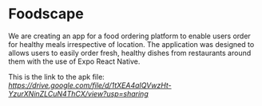 # Foodscape

We are creating an app for a food ordering platform to enable users order for healthy meals irrespective of location.
The application was designed to allows users to easily order fresh, healthy dishes from restaurants around them with the use of Expo React Native.

This is the link to the apk file: *https://drive.google.com/file/d/1tXEA4aIQVwzHt-YzurXNinZLCuN4ThCX/view?usp=sharing*
